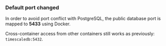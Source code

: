 
### Default port changed

In order to avoid port conflict with PostgreSQL, the public database port is
mapped to **5433** using Docker.

Cross-container access from other containers still works as previously:
`timescaledb:5432`.
